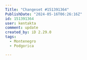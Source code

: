 ```yaml
---
Title: "Changeset #151391364"
PublishDate: "2024-05-16T06:26:16Z"
id: 151391364
user: kentakta
comment: update
created_by: iD 2.29.0
tags:
  - Montenegro
  - Podgorica

---
```

